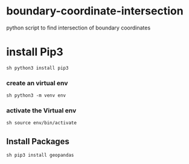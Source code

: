# boundary-coordinate-intersection
python script to find intersection of boundary coordinates

# install Pip3
``sh
python3 install pip3
``

### create an virtual env
``sh
python3 -m venv env
``
### activate the Virtual env
``sh
source env/bin/activate
``

## Install Packages
``sh
pip3 install geopandas
``
